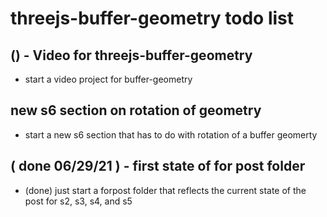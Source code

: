 # threejs-buffer-geometry todo list

## () - Video for threejs-buffer-geometry
* start a video project for buffer-geometry

## new s6 section on rotation of geometry
* start a new s6 section that has to do with rotation of a buffer geomerty

## ( done 06/29/21 ) - first state of for post folder
* (done) just start a forpost folder that reflects the current state of the post for s2, s3, s4, and s5